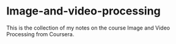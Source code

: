 # Image-and-video-processing
This is the collection of my notes on the course Image and Video Processing from Coursera.
